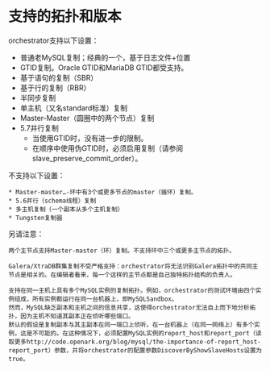 # 支持的拓扑和版本

orchestrator支持以下设置：

* 普通老MySQL复制；经典的一个，基于日志文件+位置
* GTID复制。Oracle GTID和MariaDB GTID都受支持。
* 基于语句的复制（SBR）
* 基于行的复制（RBR）
* 半同步复制
* 单主机（又名standard标准）复制
* Master-Master（圆圈中的两个节点）复制
* 5.7并行复制
    * 当使用GTID时，没有进一步的限制。
    * 在顺序中使用伪GTID时，必须启用复制（请参阅slave_preserve_commit_order）。

不支持以下设置：

    * Master-master…-环中有3个或更多节点的master（循环）复制。
    * 5.6并行（schema线程）复制
    * 多主机复制（一个副本从多个主机复制）
    * Tungsten复制器

另请注意：
    
    两个主节点支持Master-master（环）复制。不支持环中三个或更多主节点的拓扑。
    
    Galera/XtraDB群集复制不受严格支持：orchestrator将无法识别Galera拓扑中的共同主节点是相关的。在编辑者看来，每一个这样的主节点都是自己独特拓扑结构的负责人。
    
    支持在同一主机上具有多个MySQL实例的复制拓扑。例如，orchestrator的测试环境由四个实例组成，所有实例都运行在同一台机器上，即MySQLSandbox。
    然而，MySQL缺乏副本和主机之间的信息共享，这使得orchestrator无法自上而下地分析拓扑，因为主机不知道其副本正在侦听哪些端口。
    默认的假设是复制副本与其主副本在同一端口上侦听。在一台机器上（在同一网络上）有多个实例，这是不可能的。在这种情况下，必须配置MySQL实例的report_host和report_port（读取更多http://code.openark.org/blog/mysql/the-importance-of-report_host-report_port）参数，并将orchestrator的配置参数DiscoverByShowSlaveHosts设置为true。
